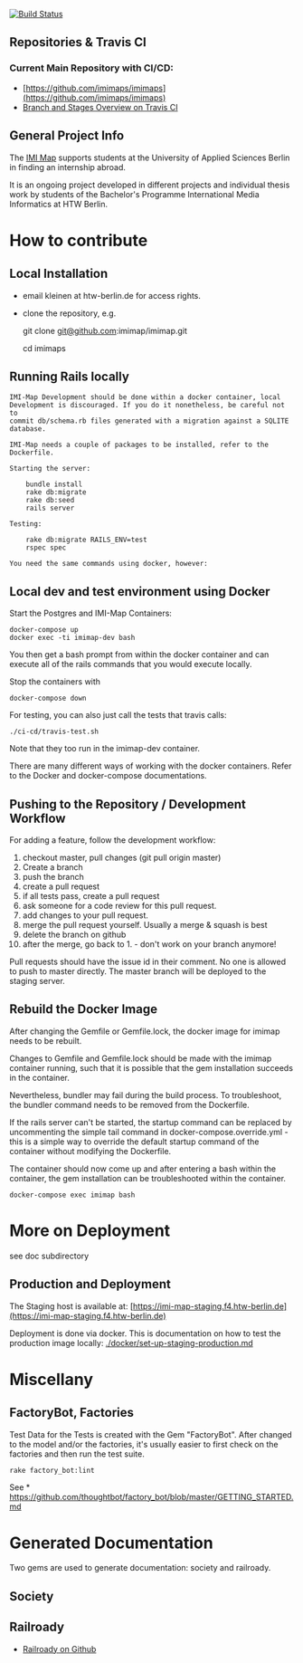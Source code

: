 [![Build Status](https://travis-ci.org/imimap/imimap.svg?branch=master)](https://travis-ci.org/imimap/imimap)

## Repositories & Travis CI

### Current Main Repository with CI/CD:
* [https://github.com/imimaps/imimaps](https://github.com/imimaps/imimaps)
* [Branch and Stages Overview on Travis CI](https://travis-ci.org/imimaps/imimaps/branches)

## General Project Info
The [IMI Map](http://imi-map.f4.htw-berlin.de) supports students at the University of Applied Sciences Berlin in finding an internship abroad.

It is an ongoing project developed in different projects and individual thesis work
by students of the Bachelor's Programme International Media Informatics at HTW Berlin.

# How to contribute

## Local Installation

- email kleinen at htw-berlin.de for access rights.
- clone the repository, e.g.

    git clone git@github.com:imimap/imimap.git

    cd imimaps

## Running Rails locally
    IMI-Map Development should be done within a docker container, local Development is discouraged. If you do it nonetheless, be careful not to
    commit db/schema.rb files generated with a migration against a SQLITE database.

    IMI-Map needs a couple of packages to be installed, refer to the Dockerfile.

    Starting the server:

        bundle install
        rake db:migrate
        rake db:seed
        rails server  

    Testing:

        rake db:migrate RAILS_ENV=test
        rspec spec

    You need the same commands using docker, however:

## Local dev and test environment using Docker

Start the Postgres and IMI-Map Containers:

    docker-compose up
    docker exec -ti imimap-dev bash

You then get a bash prompt from within the docker container and can execute all
of the rails commands that you would execute locally.

Stop the containers with

    docker-compose down

For testing, you can also just call the tests that travis calls:

    ./ci-cd/travis-test.sh

Note that they too run in the imimap-dev container.

There are many different ways of working with the docker containers. Refer to the
Docker and docker-compose documentations.

## Pushing to the Repository / Development Workflow

For adding a feature, follow the development workflow:

1. checkout master, pull changes (git pull origin master)
2. Create a branch
3. push the branch
4. create a pull request
5. if all tests pass, create a pull request
6. ask someone for a code review for this pull request.
7. add changes to your pull request.
8. merge the pull request yourself. Usually a merge & squash is best
9. delete the branch on github
10. after the merge, go back to 1. - don't work on your branch anymore!

Pull requests should have the issue id in their comment.
No one is allowed to push to master directly.
The master branch will be deployed to the staging server.

## Rebuild the Docker Image

After changing the Gemfile or Gemfile.lock, the docker image for imimap
needs to be rebuilt.

Changes to Gemfile and Gemfile.lock should be made with the imimap container running, such that it is possible that the gem installation succeeds in the
container.

Nevertheless, bundler may fail during the build process. To troubleshoot,
the bundler command needs to be removed from the Dockerfile.

If the rails server can't be started, the startup command can be replaced by uncommenting the simple tail command in docker-compose.override.yml - this is a simple way to override the default startup command of the container without
modifying the Dockerfile.

The container should now come up and after entering a bash within the container,
the gem installation can be troubleshooted within the container.

    docker-compose exec imimap bash

# More on Deployment

see doc subdirectory

## Production and Deployment

The Staging host is available at: [https://imi-map-staging.f4.htw-berlin.de](https://imi-map-staging.f4.htw-berlin.de)

Deployment is done via docker. This is documentation on how to test
the production image locally: [./docker/set-up-staging-production.md](https://github.com/imimaps/imimaps/blob/master/.docker/set-up-staging-production.md)

# Miscellany

## FactoryBot, Factories

Test Data for the Tests is created with the Gem "FactoryBot".
After changed to the model and/or the factories, it's usually easier to
first check on the factories and then run the test suite.

    rake factory_bot:lint

See
    * https://github.com/thoughtbot/factory_bot/blob/master/GETTING_STARTED.md

# Generated Documentation

Two gems are used to generate documentation: society and railroady.

## Society

## Railroady
* [Railroady on Github](https://github.com/preston/railroady)
